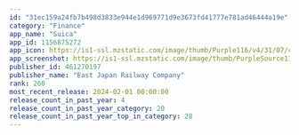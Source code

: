 ```yaml
---
id: "31ec159a24fb7b498d3833e944e1d969771d9e3673fd41777e781ad46444a19e"
category: "Finance"
app_name: "Suica"
app_id: 1156875272
app_icon: https://is1-ssl.mzstatic.com/image/thumb/Purple116/v4/31/07/c3/3107c302-07c5-775c-291b-079f6bc6a35e/AppIcon-1x_U007emarketing-0-5-0-85-220.png/1024x1024bb.png
app_screenshot: https://is1-ssl.mzstatic.com/image/thumb/PurpleSource116/v4/0d/2d/91/0d2d9110-7878-c8d9-5bd7-c0b3ebb8ce88/7cf9eb74-ba22-4801-9525-da47b5009510_1_Suica_U4e00_U89a7__U00281_U0029.png/1284x2778bb.png
publisher_id: 461270197
publisher_name: "East Japan Railway Company"
rank: 260
most_recent_release: 2024-02-01 00:00:00
release_count_in_past_year: 4
release_count_in_past_year_category: 20
release_count_in_past_year_top_in_category: 28
---
```

